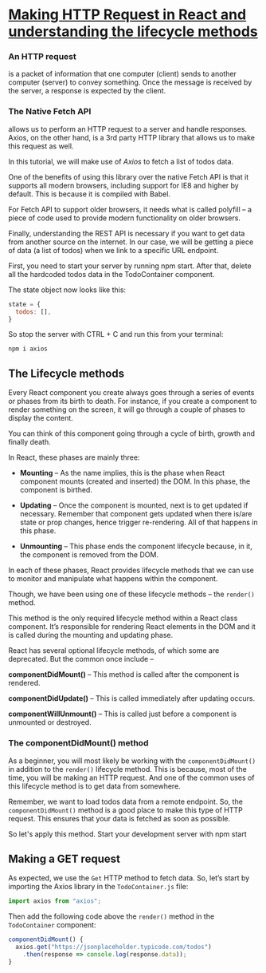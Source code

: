 # [Making HTTP Request in React and understanding the lifecycle methods](https://ibaslogic.com/blog/react-http-request-and-lifecycle-methods/)

### An HTTP request
is a packet of information that one computer (client) sends to another computer (server) to convey something. Once the message is received by the server, a response is expected by the client.

### The Native Fetch API
allows us to perform an HTTP request to a server and handle responses. Axios, on the other hand, is a 3rd party HTTP library that allows us to make this request as well.

In this tutorial, we will make use of *Axios* to fetch a list of todos data.

One of the benefits of using this library over the native Fetch API is that it supports all modern browsers, including support for IE8 and higher by default. This is because it is compiled with Babel.

For Fetch API to support older browsers, it needs what is called polyfill – a piece of code used to provide modern functionality on older browsers.

Finally, understanding the REST API is necessary if you want to get data from another source on the internet. In our case, we will be getting a piece of data (a list of todos) when we link to a specific URL endpoint.

First, you need to start your server by running npm start. After that, delete all the hardcoded todos data in the TodoContainer component.

The state object now looks like this:
```javascript
state = {
  todos: [],
}
```

So stop the server with CTRL + C and run this from your terminal:
```
npm i axios
```

## The Lifecycle methods

Every React component you create always goes through a series of events or phases from its birth to death. For instance, if you create a component to render something on the screen, it will go through a couple of phases to display the content.

You can think of this component going through a cycle of birth, growth and finally death.

In React, these phases are mainly three:

* **Mounting** – As the name implies, this is the phase when React component mounts (created and inserted) the DOM. In this phase, the component is birthed.

* **Updating** – Once the component is mounted, next is to get updated if necessary. Remember that component gets updated when there is/are state or prop changes, hence trigger re-rendering. All of that happens in this phase.

* **Unmounting**  – This phase ends the component lifecycle because, in it, the component is removed from the DOM.

In each of these phases, React provides lifecycle methods that we can use to monitor and manipulate what happens within the component.

Though, we have been using one of these lifecycle methods – the  `render()` method.

This method is the only required lifecycle method within a React class component. It’s responsible for rendering React elements in the DOM and it is called during the mounting and updating phase.

React has several optional lifecycle methods, of which some are deprecated. But the common once include –

**componentDidMount()** – This method is called after the component is rendered.

**componentDidUpdate()** – This is called immediately after updating occurs.

**componentWillUnmount()** – This is called just before a component is unmounted or destroyed.


### The componentDidMount() method
As a beginner, you will most likely be working with the `componentDidMount()` in addition to the `render()` lifecycle method. This is because, most of the time, you will be making an HTTP request. And one of the common uses of this lifecycle method is to get data from somewhere.

Remember, we want to load todos data from a remote endpoint. So, the `componentDidMount()` method is a good place to make this type of HTTP request. This ensures that your data is fetched as soon as possible.

So let's apply this method. Start your development server with npm start

## Making a GET request
As expected, we use the `Get` HTTP method to fetch data. So, let’s start by importing the Axios library in the `TodoContainer.js` file:
```javascript
import axios from "axios";
```
Then add the following code above the `render()` method in the `TodoContainer` component:
```javascript
componentDidMount() {
  axios.get("https://jsonplaceholder.typicode.com/todos")
    .then(response => console.log(response.data));
}
```


















